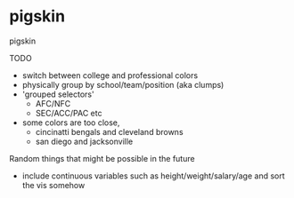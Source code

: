 pigskin
=======

pigskin

TODO
- switch between college and professional colors
- physically group by school/team/position (aka clumps)
- 'grouped selectors'
  - AFC/NFC
  - SEC/ACC/PAC etc
- some colors are too close,
  - cincinatti bengals and cleveland browns
  - san diego and jacksonville

Random things that might be possible in the future
- include continuous variables such as height/weight/salary/age and sort the vis somehow
